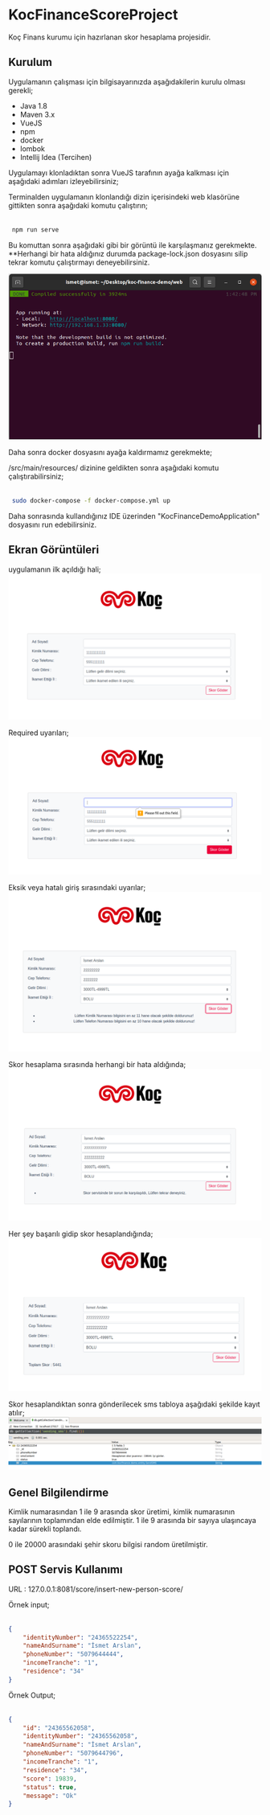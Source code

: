 # KocFinanceScoreProject

Koç Finans kurumu için hazırlanan skor hesaplama projesidir.

## Kurulum

Uygulamanın çalışması için bilgisayarınızda aşağıdakilerin kurulu olması gerekli;

- Java 1.8
- Maven 3.x
- VueJS
- npm
- docker
- lombok
- Intellij Idea (Tercihen)

Uygulamayı klonladıktan sonra VueJS tarafının ayağa kalkması için aşağıdaki adımları izleyebilirsiniz;

Terminalden uygulamanın klonlandığı dizin içerisindeki web klasörüne gittikten sonra aşağıdaki komutu çalıştırın;


```bash

 npm run serve

```

Bu komuttan sonra aşağıdaki gibi bir görüntü ile karşılaşmanız gerekmekte. 
**Herhangi bir hata aldığınız durumda package-lock.json dosyasını silip tekrar komutu çalıştırmayı deneyebilirsiniz.

![gorsel](./images/gorsel-6.png)


Daha sonra docker dosyasını ayağa kaldırmamız gerekmekte;

<Proje dizini>/src/main/resources/ dizinine geldikten sonra aşağıdaki komutu çalıştırabilirsiniz;

```bash

 sudo docker-compose -f docker-compose.yml up

```

Daha sonrasında kullandığınız IDE üzerinden "KocFinanceDemoApplication" dosyasını run edebilirsiniz.


## Ekran Görüntüleri

uygulamanın ilk açıldığı hali;
![gorsel](./images/gorsel-1.png)


Required uyarıları;
![gorsel](./images/gorsel-2.png)


Eksik veya hatalı giriş sırasındaki uyarılar;
![gorsel](./images/gorsel-3.png)


Skor hesaplama sırasında herhangi bir hata aldığında;
![gorsel](./images/gorsel-4.png)


Her şey başarılı gidip skor hesaplandığında;
![gorsel](./images/gorsel-5.png)


Skor hesaplandıktan sonra gönderilecek sms tabloya aşağıdaki şekilde kayıt atılır;
![gorsel](./images/gorsel-7.png)


## Genel Bilgilendirme 

Kimlik numarasından 1 ile 9 arasında skor üretimi, kimlik numarasının sayılarının toplamından elde edilmiştir.
1 ile 9 arasında bir sayıya ulaşıncaya kadar sürekli toplandı.

0 ile 20000 arasındaki şehir skoru bilgisi random üretilmiştir.


## POST Servis Kullanımı

URL : 127.0.0.1:8081/score/insert-new-person-score/

Örnek input;

```json

{
    "identityNumber": "24365522254",
    "nameAndSurname": "İsmet Arslan",
    "phoneNumber": "5079644444",
    "incomeTranche": "1",
    "residence": "34"
}


```

Örnek Output;

```json

{
    "id": "24365562058",
    "identityNumber": "24365562058",
    "nameAndSurname": "İsmet Arslan",
    "phoneNumber": "5079644796",
    "incomeTranche": "1",
    "residence": "34",
    "score": 19839,
    "status": true,
    "message": "Ok"
}

```

















